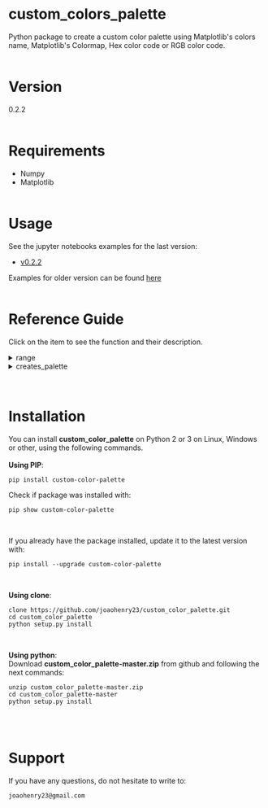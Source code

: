 # custom_colors_palette
Python package to create a custom color palette using Matplotlib's colors name, Matplotlib's Colormap, Hex color code or RGB color code.
<br><br>

# Version
0.2.2
<br><br>

# Requirements
- Numpy
- Matplotlib
<br><br>

# Usage
See the jupyter notebooks examples for the last version:
- [v0.2.2](https://github.com/joaohenry23/custom_color_palette/blob/master/examples/tutorial_v0.2.2.ipynb)

Examples for older version can be found [here](https://github.com/joaohenry23/custom_color_palette/blob/master/examples/)
<br><br>

# Reference Guide
Click on the item to see the function and their description.
<details><summary>range</summary>
<br>

**range**(vmin, vmax, step)
```
    Creates a range of numbers that include the extreme values.

    Parameters
    ----------
    vmin: int or float
        First value of sequence of numbers.

    vmax: int or float
        Last value of sequence of numbers.

    step: int or float
        Step used to create sequence of numbers between vmin and vmax.



    Returns
    -------
    Return a numpy.ndarray with range of number between vmin and vmax.
```
<br>
</details>

<details><summary>creates_palette</summary>
<br>

**creates_palette**(Palette_Attr, extend='neither', lower_color=None, upper_color=None, nan_color=None)
```
    Creates a custom color palette from color list.

    Parameters
    ----------
    Palette_Attr : list
        List that contains sublists with the characteristics of the
        colors that will be used to create a custom color palette.
        Each sublist must has three elements: [Colors, Limits, Stretch]

        Colors : list or Matplotlib's Colormap
            Defines the colors that will be used to create the
            palette. Colors must be a Matplotlib's Colormap,
            a list with Matplotlib's colors name,
            a list with Hex color code or
            a list with RGB color code.

        Limits : list or numpy.ndarray
            Defines the limits of each color of palette.

        Stretch : list, optional
            Optional list used to stretch the color palette
            in order to obtain colors from a specific region.
            Stretch must have 3 elements: [Values, Vini, Vfin]

            Values : list or numpy.ndarray
                Sequence of numbers that will be cut.

            Vini : int or float
                First value used to cut Values.

            Vfin : int or float
                Last value used to cut Values.

            If Stretch is defined, the number of colors between
            Vini and Vfin must be equal to Colors.


    extend : str, default 'neither'
        It is an optional parameter that is used to sets the extreme color of
        palette. The valid options are 'neither', 'min', 'max', and
        'both'.


    lower_color : str, tuple, or None, default None
        It defines lower color of palette.


    upper_color : str, tuple, or None, default None
        It defines upper color of palette.


    nan_color : str, tuple, or None, default None
        It defines color of nan values.



    Returns
    -------
    Palette: object
        Custom color palette

    Ticks: list
        Limits of each color in the palette.

    Norm: class matplotlib.colors.BoundaryNorm
        Norm of limits of each color.

    Bounds: list
        List with limits of each colors of Palette, including the extend values.
```
<br>
</details>
<br><br>

# Installation
You can install **custom_color_palette** on Python 2 or 3 on Linux, Windows or other, using the following commands.
<br><br>
**Using PIP**:
```
pip install custom-color-palette

```

Check if package was installed with:

```
pip show custom-color-palette
```
<br>

If you already have the package installed, update it to the latest version with:

```
pip install --upgrade custom-color-palette
```
<br>

**Using clone**:
```
clone https://github.com/joaohenry23/custom_color_palette.git
cd custom_color_palette
python setup.py install

```
<br>

**Using python**:\
Download **custom_color_palette-master.zip** from github and following the next commands:
```
unzip custom_color_palette-master.zip
cd custom_color_palette-master
python setup.py install

```
<br><br>

# Support
If you have any questions, do not hesitate to write to:
```
joaohenry23@gmail.com

```
